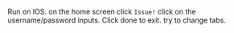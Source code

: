 Run on IOS. on the home screen click `Issue!` click on the username/password inputs. Click done to exit. try to change tabs.
